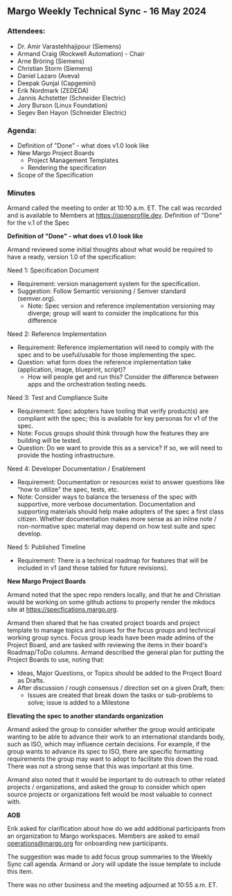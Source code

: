## Margo Weekly Technical Sync - 16 May 2024

### Attendees:
* Dr. Amir Varastehhajipour (Siemens)
* Armand Craig (Rockwell Automation) - Chair
* Arne Bröring (Siemens)
* Christian Storm (Siemens)
* Daniel Lazaro (Aveva)
* Deepak Gunjal (Capgemini)
* Erik Nordmark (ZEDEDA)
* Jannis Achstetter (Schneider Electric)
* Jory Burson (Linux Foundation)
* Segev Ben Hayon (Schneider Electric)

### Agenda:
- Definition of "Done" - what does v1.0 look like
- New Margo Project Boards
  - Project Management Templates
  - Rendering the specification 
- Scope of the Specification

### Minutes
Armand called the meeting to order at 10:10 a.m. ET. The call was recorded and is available to Members at https://openprofile.dev. 
Definition of "Done" for the v.1 of the Spec

**Definition of "Done" - what does v1.0 look like**

Armand reviewed some initial thoughts about what would be required to have a ready, version 1.0 of the specification: 

Need 1: Specification Document

* Requirement: version management system for the specification. 
* Suggestion: Follow Semantic versioning / Semver standard (semver.org).
  * Note: Spec version and reference implementation versioning may diverge; group will want to consider the implications for this difference

Need 2: Reference Implementation

* Requirement: Reference implementation will need to comply with the spec and to be useful/usable for those implementing the spec.
* Question: what form does the reference implementation take (application, image, blueprint, script)?
  * How will people get and run this? Consider the difference between apps and the orchestration testing needs.

Need 3: Test and Compliance Suite

* Requirement: Spec adopters have tooling that verify product(s) are compliant with the spec; this is available for key personas for v1 of the spec.
* Note: Focus groups should think through how the features they are building will be tested.
* Question: Do we want to provide this as a service? If so, we will need to provide the hosting infrastructure.

Need 4: Developer Documentation / Enablement

* Requirement: Documentation or resources exist to answer questions like "how to utilize" the spec, tests, etc.
* Note: Consider ways to balance the terseness of the spec with supportive, more verbose documentation. Documentation and supporting materials should help make adopters of the spec a first class citizen. Whether documentation makes more sense as an inline note / non-normative spec material may depend on how test suite and spec develop.

Need 5: Published Timeline

* Requirement: There is a technical roadmap for features that will be included in v1 (and those tabled for future revisions).

**New Margo Project Boards**

Armand noted that the spec repo renders locally, and that he and Christian would be working on some github actions to properly render the mkdocs site at https://specfications.margo.org. 

Armand then shared that he has created project boards and project template to manage topics and issues for the focus groups and technical working group syncs. Focus group leads have been made admins of the Project Board, and are tasked with reviewing the items in their board's Roadmap/ToDo columns. Armand described the general plan for putting the Project Boards to use, noting that: 

* Ideas, Major Questions, or Topics should be added to the Project Board as Drafts.
* After discussion / rough consensus / direction set on a given Draft, then:
  * Issues are created that break down the tasks or sub-problems to solve; issue is added to a Milestone  

**Elevating the spec to another standards organization**

Armand asked the group to consider whether the group would anticipate wanting to be able to advance their work to an international standards body, such as ISO, which may influence certain decisions. For example, if the group wants to advance its spec to ISO, there are specific formatting requirements the group may want to adopt to facilitate this down the road. There was not a strong sense that this was important at this time. 

Armand also noted that it would be important to do outreach to other related projects / organizations, and asked the group to consider which open source projects or organizations felt would be most valuable to connect with.

**AOB**

Erik asked for clarification about how do we add additional participants from an organization to Margo workspaces. Members are asked to email operations@margo.org for onboarding new participants. 

The suggestion was made to add focus group summaries to the Weekly Sync call agenda. Armand or Jory will update the issue template to include this item. 

There was no other business and the meeting adjourned at 10:55 a.m. ET.
